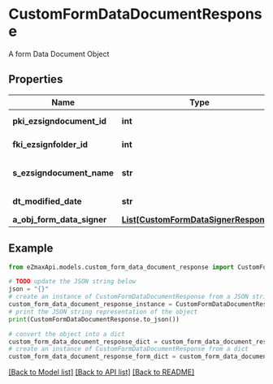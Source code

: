 # CustomFormDataDocumentResponse

A form Data Document Object 

## Properties

Name | Type | Description | Notes
------------ | ------------- | ------------- | -------------
**pki_ezsigndocument_id** | **int** | The unique ID of the Ezsigndocument | 
**fki_ezsignfolder_id** | **int** | The unique ID of the Ezsignfolder | 
**s_ezsigndocument_name** | **str** | The name of the document that will be presented to Ezsignfoldersignerassociations | 
**dt_modified_date** | **str** | The date and time at which the object was last modified | 
**a_obj_form_data_signer** | [**List[CustomFormDataSignerResponse]**](CustomFormDataSignerResponse.md) |  | 

## Example

```python
from eZmaxApi.models.custom_form_data_document_response import CustomFormDataDocumentResponse

# TODO update the JSON string below
json = "{}"
# create an instance of CustomFormDataDocumentResponse from a JSON string
custom_form_data_document_response_instance = CustomFormDataDocumentResponse.from_json(json)
# print the JSON string representation of the object
print(CustomFormDataDocumentResponse.to_json())

# convert the object into a dict
custom_form_data_document_response_dict = custom_form_data_document_response_instance.to_dict()
# create an instance of CustomFormDataDocumentResponse from a dict
custom_form_data_document_response_form_dict = custom_form_data_document_response.from_dict(custom_form_data_document_response_dict)
```
[[Back to Model list]](../README.md#documentation-for-models) [[Back to API list]](../README.md#documentation-for-api-endpoints) [[Back to README]](../README.md)


